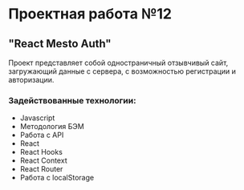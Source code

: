 # Проектная работа №12

## "React Mesto Auth"

Проект представляет собой одностраничный отзывчивый сайт, загружающий данные с сервера, с возможностью регистрации и авторизации.

### Задействованные технологии:

-   Javascript
-   Методология БЭМ
-   Работа с API
-   React
-   React Hooks
-   React Context
-   React Router
-   Работа с localStorage
